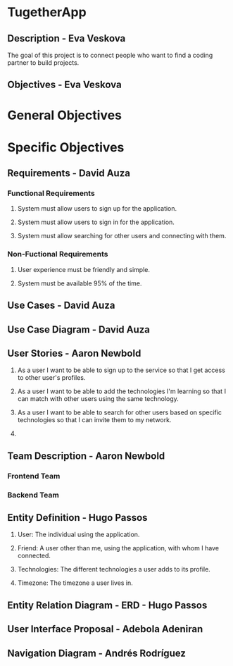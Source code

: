 # TugetherApp

## Description - Eva Veskova

The goal of this project is to connect people who want to find a coding partner to build projects.

## Objectives - Eva Veskova

# General Objectives

# Specific Objectives

## Requirements - David Auza

### Functional Requirements

1. System must allow users to sign up for the application.

2. System must allow users to sign in for the application.

3. System must allow searching for other users and connecting with them.

### Non-Fuctional Requirements

1. User experience must be friendly and simple.

2. System must be available 95% of the time.

## Use Cases - David Auza

## Use Case Diagram - David Auza


## User Stories - Aaron Newbold

1. As a user I want to be able to sign up to the service so that I get access to other user's profiles.

2. As a user I want to be able to add the technologies I'm learning so that I can match with other users using the same 
technology.

3. As a user I want to be able to search for other users based on specific technologies so that I can invite them to my network.

4. 

## Team Description - Aaron Newbold

### Frontend Team

### Backend Team

## Entity Definition - Hugo Passos

1. User: The individual using the application. 

2. Friend: A user other than me, using the application, with whom I have connected.

3. Technologies: The different technologies a user adds to its profile.

4. Timezone: The timezone a user lives in.

## Entity Relation Diagram - ERD - Hugo Passos

## User Interface Proposal - Adebola Adeniran

## Navigation Diagram - Andrés Rodríguez




